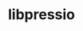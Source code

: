 ---
title: "libpressio"
layout: cache
categories: [package, develop]
meta: {"versions": ["0.99.4"], "compilers": ["gcc@=11.4.0", "oneapi@=2024.2.1"], "oss": ["ubuntu22.04"], "platforms": ["linux"], "targets": ["x86_64_v3"], "stacks": ["e4s", "e4s-oneapi", "root"], "num_specs": 25, "num_specs_by_stack": {"e4s": 16, "root": 25, "e4s-oneapi": 9}}
spec_details: [{"hash": "23emigyierh5u7vj7ffjggcplqba5exv", "compiler": "gcc@=11.4.0", "versions": ["0.99.4"], "os": "ubuntu22.04", "platform": "linux", "target": "x86_64_v3", "variants": ["~arc", "+bitgrooming", "~blosc", "~blosc2", "~boost", "build_system=cmake", "build_type=Release", "+bzip2", "~clang", "+core", "~cuda", "~cusz", "~digitrounding", "~docs", "+fpzip", "~ftk", "generator=make", "+hdf5", "~ipo", "~json", "+libdistributed", "+lua", "~magick", "~matio", "~mgard", "~mgardx", "+mpi", "~ndzip", "~netcdf", "+openmp", "~openssl", "~petsc", "~pybind", "+python", "~qoz", "~remote", "+sz", "+sz3", "~szauto", "~szx", "+unix", "+zfp"], "stacks": ["e4s", "root"], "size": "-", "tarball": "https://binaries.spack.io/develop/build_cache/linux-ubuntu22.04-x86_64_v3/gcc-11.4.0/libpressio-0.99.4/linux-ubuntu22.04-x86_64_v3-gcc-11.4.0-libpressio-0.99.4-23emigyierh5u7vj7ffjggcplqba5exv.spack"}, {"hash": "32hpiusq2p4exuywmxncbet2cui2jo2l", "compiler": "gcc@=11.4.0", "versions": ["0.99.4"], "os": "ubuntu22.04", "platform": "linux", "target": "x86_64_v3", "variants": ["~arc", "+bitgrooming", "~blosc", "~blosc2", "~boost", "build_system=cmake", "build_type=Release", "+bzip2", "~clang", "+core", "+cuda", "cuda_arch=80", "+cusz", "~digitrounding", "~docs", "+fpzip", "~ftk", "generator=make", "+hdf5", "~ipo", "+json", "+libdistributed", "+lua", "~magick", "~matio", "+mgard", "~mgardx", "+mpi", "~ndzip", "+netcdf", "+openmp", "~openssl", "~petsc", "~pybind", "+python", "~qoz", "+remote", "+sz", "+sz3", "~szauto", "~szx", "+unix", "+zfp"], "stacks": ["e4s", "root"], "size": "-", "tarball": "https://binaries.spack.io/develop/build_cache/linux-ubuntu22.04-x86_64_v3/gcc-11.4.0/libpressio-0.99.4/linux-ubuntu22.04-x86_64_v3-gcc-11.4.0-libpressio-0.99.4-32hpiusq2p4exuywmxncbet2cui2jo2l.spack"}, {"hash": "3p52eymwtujpjpe6nat63qdpwek53tnz", "compiler": "gcc@=11.4.0", "versions": ["0.99.4"], "os": "ubuntu22.04", "platform": "linux", "target": "x86_64_v3", "variants": ["~arc", "+bitgrooming", "~blosc", "~blosc2", "~boost", "build_system=cmake", "build_type=Release", "+bzip2", "~clang", "+core", "+cuda", "cuda_arch=80", "+cusz", "~digitrounding", "~docs", "+fpzip", "~ftk", "generator=make", "+hdf5", "~ipo", "+json", "+libdistributed", "+lua", "~magick", "~matio", "+mgard", "~mgardx", "+mpi", "~ndzip", "+netcdf", "+openmp", "~openssl", "~petsc", "~pybind", "+python", "~qoz", "+remote", "+sz", "+sz3", "~szauto", "~szx", "+unix", "+zfp"], "stacks": ["e4s", "root"], "size": "-", "tarball": "https://binaries.spack.io/develop/build_cache/linux-ubuntu22.04-x86_64_v3/gcc-11.4.0/libpressio-0.99.4/linux-ubuntu22.04-x86_64_v3-gcc-11.4.0-libpressio-0.99.4-3p52eymwtujpjpe6nat63qdpwek53tnz.spack"}, {"hash": "6o2gknbuwydpimolcvqeib7dts2h333w", "compiler": "gcc@=11.4.0", "versions": ["0.99.4"], "os": "ubuntu22.04", "platform": "linux", "target": "x86_64_v3", "variants": ["~arc", "+bitgrooming", "~blosc", "~blosc2", "~boost", "build_system=cmake", "build_type=Release", "+bzip2", "~clang", "+core", "+cuda", "cuda_arch=80", "+cusz", "~digitrounding", "~docs", "+fpzip", "~ftk", "generator=make", "+hdf5", "~ipo", "+json", "+libdistributed", "+lua", "~magick", "~matio", "+mgard", "~mgardx", "+mpi", "~ndzip", "+netcdf", "+openmp", "~openssl", "~petsc", "~pybind", "+python", "~qoz", "+remote", "+sz", "+sz3", "~szauto", "~szx", "+unix", "+zfp"], "stacks": ["e4s", "root"], "size": "-", "tarball": "https://binaries.spack.io/develop/build_cache/linux-ubuntu22.04-x86_64_v3/gcc-11.4.0/libpressio-0.99.4/linux-ubuntu22.04-x86_64_v3-gcc-11.4.0-libpressio-0.99.4-6o2gknbuwydpimolcvqeib7dts2h333w.spack"}, {"hash": "77olppgzmi6e5i55kot675qin4tjq7ru", "compiler": "gcc@=11.4.0", "versions": ["0.99.4"], "os": "ubuntu22.04", "platform": "linux", "target": "x86_64_v3", "variants": ["~arc", "+bitgrooming", "~blosc", "~blosc2", "~boost", "build_system=cmake", "build_type=Release", "+bzip2", "~clang", "+core", "+cuda", "cuda_arch=80", "+cusz", "~digitrounding", "~docs", "+fpzip", "~ftk", "generator=make", "+hdf5", "~ipo", "+json", "+libdistributed", "+lua", "~magick", "~matio", "+mgard", "~mgardx", "+mpi", "~ndzip", "+netcdf", "+openmp", "~openssl", "~petsc", "~pybind", "+python", "~qoz", "+remote", "+sz", "+sz3", "~szauto", "~szx", "+unix", "+zfp"], "stacks": ["e4s", "root"], "size": "-", "tarball": "https://binaries.spack.io/develop/build_cache/linux-ubuntu22.04-x86_64_v3/gcc-11.4.0/libpressio-0.99.4/linux-ubuntu22.04-x86_64_v3-gcc-11.4.0-libpressio-0.99.4-77olppgzmi6e5i55kot675qin4tjq7ru.spack"}, {"hash": "docudx3bsc5itw6sl3lnkowpodixqv3c", "compiler": "gcc@=11.4.0", "versions": ["0.99.4"], "os": "ubuntu22.04", "platform": "linux", "target": "x86_64_v3", "variants": ["~arc", "+bitgrooming", "~blosc", "~blosc2", "~boost", "build_system=cmake", "build_type=Release", "+bzip2", "~clang", "+core", "~cuda", "~cusz", "~digitrounding", "~docs", "+fpzip", "~ftk", "generator=make", "+hdf5", "~ipo", "~json", "+libdistributed", "+lua", "~magick", "~matio", "~mgard", "~mgardx", "+mpi", "~ndzip", "~netcdf", "+openmp", "~openssl", "~petsc", "~pybind", "+python", "~qoz", "~remote", "+sz", "+sz3", "~szauto", "~szx", "+unix", "+zfp"], "stacks": ["e4s", "root"], "size": "-", "tarball": "https://binaries.spack.io/develop/build_cache/linux-ubuntu22.04-x86_64_v3/gcc-11.4.0/libpressio-0.99.4/linux-ubuntu22.04-x86_64_v3-gcc-11.4.0-libpressio-0.99.4-docudx3bsc5itw6sl3lnkowpodixqv3c.spack"}, {"hash": "elwaiogeflkhxsskl74a5toicegqlyjj", "compiler": "gcc@=11.4.0", "versions": ["0.99.4"], "os": "ubuntu22.04", "platform": "linux", "target": "x86_64_v3", "variants": ["~arc", "+bitgrooming", "~blosc", "~blosc2", "~boost", "build_system=cmake", "build_type=Release", "+bzip2", "~clang", "+core", "~cuda", "~cusz", "~digitrounding", "~docs", "+fpzip", "~ftk", "generator=make", "+hdf5", "~ipo", "~json", "+libdistributed", "+lua", "~magick", "~matio", "~mgard", "~mgardx", "+mpi", "~ndzip", "~netcdf", "+openmp", "~openssl", "~petsc", "~pybind", "+python", "~qoz", "~remote", "+sz", "+sz3", "~szauto", "~szx", "+unix", "+zfp"], "stacks": ["e4s", "root"], "size": "-", "tarball": "https://binaries.spack.io/develop/build_cache/linux-ubuntu22.04-x86_64_v3/gcc-11.4.0/libpressio-0.99.4/linux-ubuntu22.04-x86_64_v3-gcc-11.4.0-libpressio-0.99.4-elwaiogeflkhxsskl74a5toicegqlyjj.spack"}, {"hash": "ht6ivint2w6moa36shsibfeiwsfecdhc", "compiler": "gcc@=11.4.0", "versions": ["0.99.4"], "os": "ubuntu22.04", "platform": "linux", "target": "x86_64_v3", "variants": ["~arc", "+bitgrooming", "~blosc", "~blosc2", "~boost", "build_system=cmake", "build_type=Release", "+bzip2", "~clang", "+core", "~cuda", "~cusz", "~digitrounding", "~docs", "+fpzip", "~ftk", "generator=make", "+hdf5", "~ipo", "~json", "+libdistributed", "+lua", "~magick", "~matio", "~mgard", "~mgardx", "+mpi", "~ndzip", "~netcdf", "+openmp", "~openssl", "~petsc", "~pybind", "+python", "~qoz", "~remote", "+sz", "+sz3", "~szauto", "~szx", "+unix", "+zfp"], "stacks": ["e4s", "root"], "size": "-", "tarball": "https://binaries.spack.io/develop/build_cache/linux-ubuntu22.04-x86_64_v3/gcc-11.4.0/libpressio-0.99.4/linux-ubuntu22.04-x86_64_v3-gcc-11.4.0-libpressio-0.99.4-ht6ivint2w6moa36shsibfeiwsfecdhc.spack"}, {"hash": "i5lzwzzzfmvmyca3fdqxzkadzsymvstg", "compiler": "gcc@=11.4.0", "versions": ["0.99.4"], "os": "ubuntu22.04", "platform": "linux", "target": "x86_64_v3", "variants": ["~arc", "+bitgrooming", "~blosc", "~blosc2", "~boost", "build_system=cmake", "build_type=Release", "+bzip2", "~clang", "+core", "~cuda", "~cusz", "~digitrounding", "~docs", "+fpzip", "~ftk", "generator=make", "+hdf5", "~ipo", "~json", "+libdistributed", "+lua", "~magick", "~matio", "~mgard", "~mgardx", "+mpi", "~ndzip", "~netcdf", "+openmp", "~openssl", "~petsc", "~pybind", "+python", "~qoz", "~remote", "+sz", "+sz3", "~szauto", "~szx", "+unix", "+zfp"], "stacks": ["e4s", "root"], "size": "-", "tarball": "https://binaries.spack.io/develop/build_cache/linux-ubuntu22.04-x86_64_v3/gcc-11.4.0/libpressio-0.99.4/linux-ubuntu22.04-x86_64_v3-gcc-11.4.0-libpressio-0.99.4-i5lzwzzzfmvmyca3fdqxzkadzsymvstg.spack"}, {"hash": "i7gqsz3zkoklppbvqg5axt6scaufpdiz", "compiler": "gcc@=11.4.0", "versions": ["0.99.4"], "os": "ubuntu22.04", "platform": "linux", "target": "x86_64_v3", "variants": ["~arc", "+bitgrooming", "~blosc", "~blosc2", "~boost", "build_system=cmake", "build_type=Release", "+bzip2", "~clang", "+core", "+cuda", "cuda_arch=80", "+cusz", "~digitrounding", "~docs", "+fpzip", "~ftk", "generator=make", "+hdf5", "~ipo", "+json", "+libdistributed", "+lua", "~magick", "~matio", "+mgard", "~mgardx", "+mpi", "~ndzip", "+netcdf", "+openmp", "~openssl", "~petsc", "~pybind", "+python", "~qoz", "+remote", "+sz", "+sz3", "~szauto", "~szx", "+unix", "+zfp"], "stacks": ["e4s", "root"], "size": "-", "tarball": "https://binaries.spack.io/develop/build_cache/linux-ubuntu22.04-x86_64_v3/gcc-11.4.0/libpressio-0.99.4/linux-ubuntu22.04-x86_64_v3-gcc-11.4.0-libpressio-0.99.4-i7gqsz3zkoklppbvqg5axt6scaufpdiz.spack"}, {"hash": "kjxjmmix7u44kg6u2c7epr2fbrbemspj", "compiler": "gcc@=11.4.0", "versions": ["0.99.4"], "os": "ubuntu22.04", "platform": "linux", "target": "x86_64_v3", "variants": ["~arc", "+bitgrooming", "~blosc", "~blosc2", "~boost", "build_system=cmake", "build_type=Release", "+bzip2", "~clang", "+core", "+cuda", "cuda_arch=80", "+cusz", "~digitrounding", "~docs", "+fpzip", "~ftk", "generator=make", "+hdf5", "~ipo", "+json", "+libdistributed", "+lua", "~magick", "~matio", "+mgard", "~mgardx", "+mpi", "~ndzip", "+netcdf", "+openmp", "~openssl", "~petsc", "~pybind", "+python", "~qoz", "+remote", "+sz", "+sz3", "~szauto", "~szx", "+unix", "+zfp"], "stacks": ["e4s", "root"], "size": "-", "tarball": "https://binaries.spack.io/develop/build_cache/linux-ubuntu22.04-x86_64_v3/gcc-11.4.0/libpressio-0.99.4/linux-ubuntu22.04-x86_64_v3-gcc-11.4.0-libpressio-0.99.4-kjxjmmix7u44kg6u2c7epr2fbrbemspj.spack"}, {"hash": "mej37s7bzab2a6wo2yc7fsh6ofk3qyyc", "compiler": "gcc@=11.4.0", "versions": ["0.99.4"], "os": "ubuntu22.04", "platform": "linux", "target": "x86_64_v3", "variants": ["~arc", "+bitgrooming", "~blosc", "~blosc2", "~boost", "build_system=cmake", "build_type=Release", "+bzip2", "~clang", "+core", "+cuda", "cuda_arch=80", "+cusz", "~digitrounding", "~docs", "+fpzip", "~ftk", "generator=make", "+hdf5", "~ipo", "+json", "+libdistributed", "+lua", "~magick", "~matio", "+mgard", "~mgardx", "+mpi", "~ndzip", "+netcdf", "+openmp", "~openssl", "~petsc", "~pybind", "+python", "~qoz", "+remote", "+sz", "+sz3", "~szauto", "~szx", "+unix", "+zfp"], "stacks": ["e4s", "root"], "size": "-", "tarball": "https://binaries.spack.io/develop/build_cache/linux-ubuntu22.04-x86_64_v3/gcc-11.4.0/libpressio-0.99.4/linux-ubuntu22.04-x86_64_v3-gcc-11.4.0-libpressio-0.99.4-mej37s7bzab2a6wo2yc7fsh6ofk3qyyc.spack"}, {"hash": "nkol3ahhndvgacsz6to65gc7nuxccblk", "compiler": "gcc@=11.4.0", "versions": ["0.99.4"], "os": "ubuntu22.04", "platform": "linux", "target": "x86_64_v3", "variants": ["~arc", "+bitgrooming", "~blosc", "~blosc2", "~boost", "build_system=cmake", "build_type=Release", "+bzip2", "~clang", "+core", "+cuda", "cuda_arch=80", "+cusz", "~digitrounding", "~docs", "+fpzip", "~ftk", "generator=make", "+hdf5", "~ipo", "+json", "+libdistributed", "+lua", "~magick", "~matio", "+mgard", "~mgardx", "+mpi", "~ndzip", "+netcdf", "+openmp", "~openssl", "~petsc", "~pybind", "+python", "~qoz", "+remote", "+sz", "+sz3", "~szauto", "~szx", "+unix", "+zfp"], "stacks": ["e4s", "root"], "size": "-", "tarball": "https://binaries.spack.io/develop/build_cache/linux-ubuntu22.04-x86_64_v3/gcc-11.4.0/libpressio-0.99.4/linux-ubuntu22.04-x86_64_v3-gcc-11.4.0-libpressio-0.99.4-nkol3ahhndvgacsz6to65gc7nuxccblk.spack"}, {"hash": "pbgovrw3m2t3wx5gij6bpzrf7eazeyur", "compiler": "gcc@=11.4.0", "versions": ["0.99.4"], "os": "ubuntu22.04", "platform": "linux", "target": "x86_64_v3", "variants": ["~arc", "+bitgrooming", "~blosc", "~blosc2", "~boost", "build_system=cmake", "build_type=Release", "+bzip2", "~clang", "+core", "~cuda", "~cusz", "~digitrounding", "~docs", "+fpzip", "~ftk", "generator=make", "+hdf5", "~ipo", "~json", "+libdistributed", "+lua", "~magick", "~matio", "~mgard", "~mgardx", "+mpi", "~ndzip", "~netcdf", "+openmp", "~openssl", "~petsc", "~pybind", "+python", "~qoz", "~remote", "+sz", "+sz3", "~szauto", "~szx", "+unix", "+zfp"], "stacks": ["e4s", "root"], "size": "-", "tarball": "https://binaries.spack.io/develop/build_cache/linux-ubuntu22.04-x86_64_v3/gcc-11.4.0/libpressio-0.99.4/linux-ubuntu22.04-x86_64_v3-gcc-11.4.0-libpressio-0.99.4-pbgovrw3m2t3wx5gij6bpzrf7eazeyur.spack"}, {"hash": "tdvtsfaimftbuwvnm6qpl7zxwngxdwpc", "compiler": "gcc@=11.4.0", "versions": ["0.99.4"], "os": "ubuntu22.04", "platform": "linux", "target": "x86_64_v3", "variants": ["~arc", "+bitgrooming", "~blosc", "~blosc2", "~boost", "build_system=cmake", "build_type=Release", "+bzip2", "~clang", "+core", "~cuda", "~cusz", "~digitrounding", "~docs", "+fpzip", "~ftk", "generator=make", "+hdf5", "~ipo", "~json", "+libdistributed", "+lua", "~magick", "~matio", "~mgard", "~mgardx", "+mpi", "~ndzip", "~netcdf", "+openmp", "~openssl", "~petsc", "~pybind", "+python", "~qoz", "~remote", "+sz", "+sz3", "~szauto", "~szx", "+unix", "+zfp"], "stacks": ["e4s", "root"], "size": "-", "tarball": "https://binaries.spack.io/develop/build_cache/linux-ubuntu22.04-x86_64_v3/gcc-11.4.0/libpressio-0.99.4/linux-ubuntu22.04-x86_64_v3-gcc-11.4.0-libpressio-0.99.4-tdvtsfaimftbuwvnm6qpl7zxwngxdwpc.spack"}, {"hash": "uok2wleoopyzi46cwzblillefnkhgltp", "compiler": "gcc@=11.4.0", "versions": ["0.99.4"], "os": "ubuntu22.04", "platform": "linux", "target": "x86_64_v3", "variants": ["~arc", "+bitgrooming", "~blosc", "~blosc2", "~boost", "build_system=cmake", "build_type=Release", "+bzip2", "~clang", "+core", "~cuda", "~cusz", "~digitrounding", "~docs", "+fpzip", "~ftk", "generator=make", "+hdf5", "~ipo", "~json", "+libdistributed", "+lua", "~magick", "~matio", "~mgard", "~mgardx", "+mpi", "~ndzip", "~netcdf", "+openmp", "~openssl", "~petsc", "~pybind", "+python", "~qoz", "~remote", "+sz", "+sz3", "~szauto", "~szx", "+unix", "+zfp"], "stacks": ["e4s", "root"], "size": "-", "tarball": "https://binaries.spack.io/develop/build_cache/linux-ubuntu22.04-x86_64_v3/gcc-11.4.0/libpressio-0.99.4/linux-ubuntu22.04-x86_64_v3-gcc-11.4.0-libpressio-0.99.4-uok2wleoopyzi46cwzblillefnkhgltp.spack"}, {"hash": "25eupxwuyvzikta44c5d5w7hfbvz2j5l", "compiler": "oneapi@=2024.2.1", "versions": ["0.99.4"], "os": "ubuntu22.04", "platform": "linux", "target": "x86_64_v3", "variants": ["~arc", "+bitgrooming", "~blosc", "~blosc2", "~boost", "build_system=cmake", "build_type=Release", "+bzip2", "~clang", "+core", "~cuda", "~cusz", "~digitrounding", "~docs", "+fpzip", "~ftk", "generator=make", "+hdf5", "~ipo", "~json", "+libdistributed", "+lua", "~magick", "~matio", "~mgard", "~mgardx", "+mpi", "~ndzip", "~netcdf", "+openmp", "~openssl", "~petsc", "~pybind", "+python", "~qoz", "~remote", "+sz", "+sz3", "~szauto", "~szx", "+unix", "+zfp"], "stacks": ["e4s-oneapi", "root"], "size": "-", "tarball": "https://binaries.spack.io/develop/build_cache/linux-ubuntu22.04-x86_64_v3/oneapi-2024.2.1/libpressio-0.99.4/linux-ubuntu22.04-x86_64_v3-oneapi-2024.2.1-libpressio-0.99.4-25eupxwuyvzikta44c5d5w7hfbvz2j5l.spack"}, {"hash": "4qvhywfz6zjvs7d6w45ktvy4io7jxqrm", "compiler": "oneapi@=2024.2.1", "versions": ["0.99.4"], "os": "ubuntu22.04", "platform": "linux", "target": "x86_64_v3", "variants": ["~arc", "+bitgrooming", "~blosc", "~blosc2", "~boost", "build_system=cmake", "build_type=Release", "+bzip2", "~clang", "+core", "~cuda", "~cusz", "~digitrounding", "~docs", "+fpzip", "~ftk", "generator=make", "+hdf5", "~ipo", "~json", "+libdistributed", "+lua", "~magick", "~matio", "~mgard", "~mgardx", "+mpi", "~ndzip", "~netcdf", "+openmp", "~openssl", "~petsc", "~pybind", "+python", "~qoz", "~remote", "+sz", "+sz3", "~szauto", "~szx", "+unix", "+zfp"], "stacks": ["e4s-oneapi", "root"], "size": "-", "tarball": "https://binaries.spack.io/develop/build_cache/linux-ubuntu22.04-x86_64_v3/oneapi-2024.2.1/libpressio-0.99.4/linux-ubuntu22.04-x86_64_v3-oneapi-2024.2.1-libpressio-0.99.4-4qvhywfz6zjvs7d6w45ktvy4io7jxqrm.spack"}, {"hash": "meylgh5qtt5ajqoqkshnjc4rffo53kry", "compiler": "oneapi@=2024.2.1", "versions": ["0.99.4"], "os": "ubuntu22.04", "platform": "linux", "target": "x86_64_v3", "variants": ["~arc", "+bitgrooming", "~blosc", "~blosc2", "~boost", "build_system=cmake", "build_type=Release", "+bzip2", "~clang", "+core", "~cuda", "~cusz", "~digitrounding", "~docs", "+fpzip", "~ftk", "generator=make", "+hdf5", "~ipo", "~json", "+libdistributed", "+lua", "~magick", "~matio", "~mgard", "~mgardx", "+mpi", "~ndzip", "~netcdf", "+openmp", "~openssl", "~petsc", "~pybind", "+python", "~qoz", "~remote", "+sz", "+sz3", "~szauto", "~szx", "+unix", "+zfp"], "stacks": ["e4s-oneapi", "root"], "size": "-", "tarball": "https://binaries.spack.io/develop/build_cache/linux-ubuntu22.04-x86_64_v3/oneapi-2024.2.1/libpressio-0.99.4/linux-ubuntu22.04-x86_64_v3-oneapi-2024.2.1-libpressio-0.99.4-meylgh5qtt5ajqoqkshnjc4rffo53kry.spack"}, {"hash": "mrqp3pxbv7rhituzradcjbtz4xlb4vdq", "compiler": "oneapi@=2024.2.1", "versions": ["0.99.4"], "os": "ubuntu22.04", "platform": "linux", "target": "x86_64_v3", "variants": ["~arc", "+bitgrooming", "~blosc", "~blosc2", "~boost", "build_system=cmake", "build_type=Release", "+bzip2", "~clang", "+core", "~cuda", "~cusz", "~digitrounding", "~docs", "+fpzip", "~ftk", "generator=make", "+hdf5", "~ipo", "~json", "+libdistributed", "+lua", "~magick", "~matio", "~mgard", "~mgardx", "+mpi", "~ndzip", "~netcdf", "+openmp", "~openssl", "~petsc", "~pybind", "+python", "~qoz", "~remote", "+sz", "+sz3", "~szauto", "~szx", "+unix", "+zfp"], "stacks": ["e4s-oneapi", "root"], "size": "-", "tarball": "https://binaries.spack.io/develop/build_cache/linux-ubuntu22.04-x86_64_v3/oneapi-2024.2.1/libpressio-0.99.4/linux-ubuntu22.04-x86_64_v3-oneapi-2024.2.1-libpressio-0.99.4-mrqp3pxbv7rhituzradcjbtz4xlb4vdq.spack"}, {"hash": "nvwaqtol7ccz7c53hhtgkrvuluczzfwp", "compiler": "oneapi@=2024.2.1", "versions": ["0.99.4"], "os": "ubuntu22.04", "platform": "linux", "target": "x86_64_v3", "variants": ["~arc", "+bitgrooming", "~blosc", "~blosc2", "~boost", "build_system=cmake", "build_type=Release", "+bzip2", "~clang", "+core", "~cuda", "~cusz", "~digitrounding", "~docs", "+fpzip", "~ftk", "generator=make", "+hdf5", "~ipo", "~json", "+libdistributed", "+lua", "~magick", "~matio", "~mgard", "~mgardx", "+mpi", "~ndzip", "~netcdf", "+openmp", "~openssl", "~petsc", "~pybind", "+python", "~qoz", "~remote", "+sz", "+sz3", "~szauto", "~szx", "+unix", "+zfp"], "stacks": ["e4s-oneapi", "root"], "size": "-", "tarball": "https://binaries.spack.io/develop/build_cache/linux-ubuntu22.04-x86_64_v3/oneapi-2024.2.1/libpressio-0.99.4/linux-ubuntu22.04-x86_64_v3-oneapi-2024.2.1-libpressio-0.99.4-nvwaqtol7ccz7c53hhtgkrvuluczzfwp.spack"}, {"hash": "rtisjde2oqb6q3qlv55y2gaocszsnmg6", "compiler": "oneapi@=2024.2.1", "versions": ["0.99.4"], "os": "ubuntu22.04", "platform": "linux", "target": "x86_64_v3", "variants": ["~arc", "+bitgrooming", "~blosc", "~blosc2", "~boost", "build_system=cmake", "build_type=Release", "+bzip2", "~clang", "+core", "~cuda", "~cusz", "~digitrounding", "~docs", "+fpzip", "~ftk", "generator=make", "+hdf5", "~ipo", "~json", "+libdistributed", "+lua", "~magick", "~matio", "~mgard", "~mgardx", "+mpi", "~ndzip", "~netcdf", "+openmp", "~openssl", "~petsc", "~pybind", "+python", "~qoz", "~remote", "+sz", "+sz3", "~szauto", "~szx", "+unix", "+zfp"], "stacks": ["e4s-oneapi", "root"], "size": "-", "tarball": "https://binaries.spack.io/develop/build_cache/linux-ubuntu22.04-x86_64_v3/oneapi-2024.2.1/libpressio-0.99.4/linux-ubuntu22.04-x86_64_v3-oneapi-2024.2.1-libpressio-0.99.4-rtisjde2oqb6q3qlv55y2gaocszsnmg6.spack"}, {"hash": "y572j42qi3jnwwau2rukoyhhty2rx2yr", "compiler": "oneapi@=2024.2.1", "versions": ["0.99.4"], "os": "ubuntu22.04", "platform": "linux", "target": "x86_64_v3", "variants": ["~arc", "+bitgrooming", "~blosc", "~blosc2", "~boost", "build_system=cmake", "build_type=Release", "+bzip2", "~clang", "+core", "~cuda", "~cusz", "~digitrounding", "~docs", "+fpzip", "~ftk", "generator=make", "+hdf5", "~ipo", "~json", "+libdistributed", "+lua", "~magick", "~matio", "~mgard", "~mgardx", "+mpi", "~ndzip", "~netcdf", "+openmp", "~openssl", "~petsc", "~pybind", "+python", "~qoz", "~remote", "+sz", "+sz3", "~szauto", "~szx", "+unix", "+zfp"], "stacks": ["e4s-oneapi", "root"], "size": "-", "tarball": "https://binaries.spack.io/develop/build_cache/linux-ubuntu22.04-x86_64_v3/oneapi-2024.2.1/libpressio-0.99.4/linux-ubuntu22.04-x86_64_v3-oneapi-2024.2.1-libpressio-0.99.4-y572j42qi3jnwwau2rukoyhhty2rx2yr.spack"}, {"hash": "yannubttaspljviuvbent3cazzozarre", "compiler": "oneapi@=2024.2.1", "versions": ["0.99.4"], "os": "ubuntu22.04", "platform": "linux", "target": "x86_64_v3", "variants": ["~arc", "+bitgrooming", "~blosc", "~blosc2", "~boost", "build_system=cmake", "build_type=Release", "+bzip2", "~clang", "+core", "~cuda", "~cusz", "~digitrounding", "~docs", "+fpzip", "~ftk", "generator=make", "+hdf5", "~ipo", "~json", "+libdistributed", "+lua", "~magick", "~matio", "~mgard", "~mgardx", "+mpi", "~ndzip", "~netcdf", "+openmp", "~openssl", "~petsc", "~pybind", "+python", "~qoz", "~remote", "+sz", "+sz3", "~szauto", "~szx", "+unix", "+zfp"], "stacks": ["e4s-oneapi", "root"], "size": "-", "tarball": "https://binaries.spack.io/develop/build_cache/linux-ubuntu22.04-x86_64_v3/oneapi-2024.2.1/libpressio-0.99.4/linux-ubuntu22.04-x86_64_v3-oneapi-2024.2.1-libpressio-0.99.4-yannubttaspljviuvbent3cazzozarre.spack"}, {"hash": "zw5iipphrho5mwevdkf6jjhivimwn7dv", "compiler": "oneapi@=2024.2.1", "versions": ["0.99.4"], "os": "ubuntu22.04", "platform": "linux", "target": "x86_64_v3", "variants": ["~arc", "+bitgrooming", "~blosc", "~blosc2", "~boost", "build_system=cmake", "build_type=Release", "+bzip2", "~clang", "+core", "~cuda", "~cusz", "~digitrounding", "~docs", "+fpzip", "~ftk", "generator=make", "+hdf5", "~ipo", "~json", "+libdistributed", "+lua", "~magick", "~matio", "~mgard", "~mgardx", "+mpi", "~ndzip", "~netcdf", "+openmp", "~openssl", "~petsc", "~pybind", "+python", "~qoz", "~remote", "+sz", "+sz3", "~szauto", "~szx", "+unix", "+zfp"], "stacks": ["e4s-oneapi", "root"], "size": "-", "tarball": "https://binaries.spack.io/develop/build_cache/linux-ubuntu22.04-x86_64_v3/oneapi-2024.2.1/libpressio-0.99.4/linux-ubuntu22.04-x86_64_v3-oneapi-2024.2.1-libpressio-0.99.4-zw5iipphrho5mwevdkf6jjhivimwn7dv.spack"}]
---